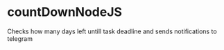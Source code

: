 # countDownNodeJS
Checks how many days left untill task deadline and sends notifications to telegram
